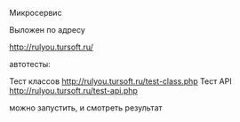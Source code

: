Микросервис

Выложен по адресу

http://rulyou.tursoft.ru/

автотесты:

Тест классов
http://rulyou.tursoft.ru/test-class.php
Тест API
http://rulyou.tursoft.ru/test-api.php

можно запустить, и смотреть результат
